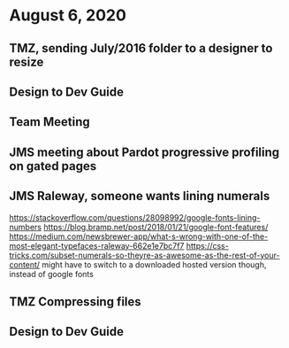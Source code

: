 # August 6, 2020

## TMZ, sending July/2016 folder to a designer to resize

## Design to Dev Guide

## Team Meeting

## JMS meeting about Pardot progressive profiling on gated pages

## JMS Raleway, someone wants lining numerals
https://stackoverflow.com/questions/28098992/google-fonts-lining-numbers
https://blog.bramp.net/post/2018/01/21/google-font-features/
https://medium.com/newsbrewer-app/what-s-wrong-with-one-of-the-most-elegant-typefaces-raleway-662e1e7bc7f7
https://css-tricks.com/subset-numerals-so-theyre-as-awesome-as-the-rest-of-your-content/
might have to switch to a downloaded hosted version though, instead of google fonts

## TMZ Compressing files

## Design to Dev Guide
